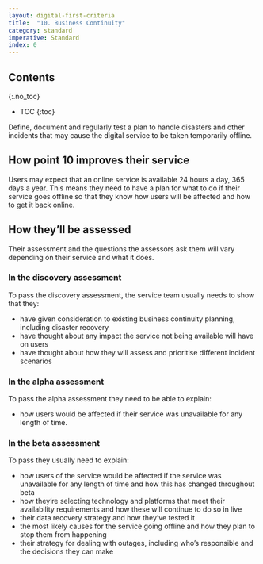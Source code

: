 ```yaml
---
layout: digital-first-criteria
title:  "10. Business Continuity"
category: standard
imperative: Standard
index: 0
---
```


## Contents
{:.no_toc}
* TOC
{:toc}
<!--TOC max3-->


Define, document and regularly test a plan to handle disasters and other incidents that may cause the digital service to be taken temporarily offline.

## How point 10 improves their service

Users may expect that an online service is available 24 hours a day, 365 days a year. This means they need to have a plan for what to do if their service goes offline so that they know how users will be affected and how to get it back online.

## How they’ll be assessed

Their assessment and the questions the assessors ask them will vary depending on their service and what it does.

### In the discovery assessment

To pass the discovery assessment, the service team usually needs to show that they:

* have given consideration to existing business continuity planning, including disaster recovery
* have thought about any impact the service not being available will have on users
* have thought about how they will assess and prioritise different incident scenarios

### In the alpha assessment

To pass the alpha assessment they need to be able to explain:

* how users would be affected if their service was unavailable for any length of time.

### In the beta assessment

To pass they usually need to explain:

* how users of the service would be affected if the service was unavailable for any length of time and how this has changed throughout beta
* how they’re selecting technology and platforms that meet their availability requirements and how these will continue to do so in live
* their data recovery strategy and how they’ve tested it
* the most likely causes for the service going offline and how they plan to stop them from happening
* their strategy for dealing with outages, including who’s responsible and the decisions they can make
